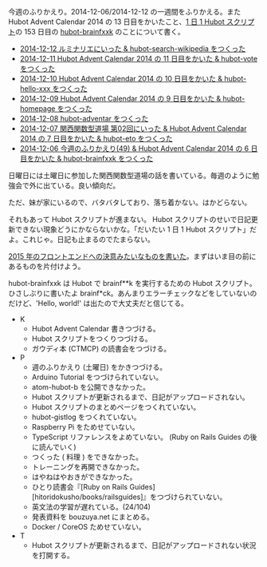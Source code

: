 今週のふりかえり。2014-12-06/2014-12-12 の一週間をふりかえる。また Hubot Advent Calendar 2014 の 13 日目をかいたこと、[1 日 1 Hubot スクリプト][hubot-script-per-day]の 153 日目の [hubot-brainfxxk][gh:bouzuya/hubot-brainfxxk] のことについて書く。

- [2014-12-12 ルミナリエにいった & hubot-search-wikipedia をつくった][2014-12-12]
- [2014-12-11 Hubot Advent Calendar 2014 の 11 日目をかいた & hubot-vote をつくった][2014-12-11]
- [2014-12-10 Hubot Advent Calendar 2014 の 10 日目をかいた & hubot-hello-xxx をつくった][2014-12-10]
- [2014-12-09 Hubot Advent Calendar 2014 の 9 日目をかいた & hubot-homepage をつくった][2014-12-09]
- [2014-12-08 hubot-adventar をつくった][2014-12-08]
- [2014-12-07 関西関数型道場 第02回にいった & Hubot Advent Calendar 2014 の 7 日目をかいた & hubot-eto をつくった][2014-12-07]
- [2014-12-06 今週のふりかえり(49) & Hubot Advent Calendar 2014 の 6 日目をかいた & hubot-brainfxxk をつくった][2014-12-06]

日曜日には土曜日に参加した関西関数型道場の話を書いている。毎週のように勉強会で外に出ている。良い傾向だ。

ただ、妹が家にいるので、バタバタしており、落ち着かない。はかどらない。

それもあって Hubot スクリプトが進まない。 Hubot スクリプトのせいで日記更新できない現象どうにかならないかな。「だいたい 1 日 1 Hubot スクリプト」だよ。これじゃ。日記も止まるのでたまらない。

[2015 年のフロントエンドへの決意みたいなものを書いた][2014-12-09]。まずはいま目の前にあるものを片付けよう。

hubot-brainfxxk は Hubot で brainf\*\*k を実行するための Hubot スクリプト。ひさしぶりに書いたよ brainf\*ck。あんまりエラーチェックなどをしていないのだけど、'Hello, world!' は出たので大丈夫だと信じてる。

- K
  - Hubot Advent Calendar 書きつづける。
  - Hubot スクリプトをつくりつづける。
  - ガウディ本 (CTMCP) の読書会をつづける。
- P
  - 週のふりかえり (土曜日) をかきつづける。
  - Arduino Tutorial をつづけられていない。
  - atom-hubot-b を公開できなかった。
  - Hubot スクリプトが更新されるまで、日記がアップロードされない。
  - Hubot スクリプトのまとめページをつくれていない。
  - hubot-gistlog をつくれていない。
  - Raspberry Pi をためせていない。
  - TypeScript リファレンスをよめていない。 (Ruby on Rails Guides の後に読んでいく)
  - つくった ( 料理 ) をできなかった。
  - トレーニングを再開できなかった。
  - はやねはやおきができなかった。
  - ひとり読書会『[Ruby on Rails Guides][hitoridokusho/books/railsguides]』をつづけられていない。
  - 英文法の学習が遅れている。(24/104)
  - 発表資料を bouzuya.net にまとめる。
  - Docker / CoreOS ためせていない。
- T
  - Hubot スクリプトが更新されるまで、日記がアップロードされない状況を打開する。


[2014-12-12]: http://blog.bouzuya.net/2014/12/12/
[2014-12-11]: http://blog.bouzuya.net/2014/12/11/
[2014-12-10]: http://blog.bouzuya.net/2014/12/10/
[2014-12-09]: http://blog.bouzuya.net/2014/12/09/
[2014-12-08]: http://blog.bouzuya.net/2014/12/08/
[2014-12-07]: http://blog.bouzuya.net/2014/12/07/
[2014-12-06]: http://blog.bouzuya.net/2014/12/06/
[hubot-script-per-day]: http://blog.bouzuya.net/posts?tags=hubot-script-per-day
[gh:bouzuya/hubot-brainfxxk]: https://github.com/bouzuya/hubot-brainfxxk
